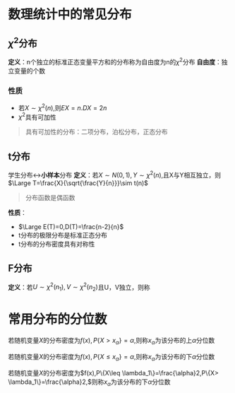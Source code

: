 # 数理统计中的常见分布
## $\chi^2$分布
**定义**：n个独立的标准正态变量平方和的分布称为自由度为n的$\chi^2$分布
**自由度**：独立变量的个数
### 性质
+ 若$X\sim \chi^2(n)$,则$EX=n.DX=2n$
+ $\chi^2$具有可加性
> 具有可加性的分布：二项分布，泊松分布，正态分布
## t分布
学生分布$\longleftrightarrow$**小样本**分布
**定义**：若$X\sim N(0,1),Y\sim \chi ^ 2(n),$且X与Y相互独立，则$\Large T=\frac{X}{\sqrt{\frac{Y}{n}}}\sim t(n)$

> 分布函数是偶函数

**性质**：
+ $\Large E(T)=0,D(T)=\frac{n-2}{n}$
+ t分布的极限分布是标准正态分布
+ t分布的分布密度具有对称性
## F分布
**定义**：若$U\sim \chi ^2(n_1),V\sim \chi^2(n_2)$且U，V独立，则称
# 常用分布的分位数
若随机变量$X$的分布密度为$f(x),P\{X>x_{\alpha}\}=\alpha,$则称$x_{\alpha}$为该分布的上$\alpha$分位数

若随机变量$X$的分布密度为$f(x),P\{X\leq x_{\alpha}\}=\alpha,$则称$x_{\alpha}$为该分布的下$\alpha$分位数

若随机变量$X$的分布密度为$f(x),P\{X\leq \lambda_1\}=\frac{\alpha}2,P\{X> \lambda_1\}=\frac{\alpha}2,$则称$x_{\alpha}$为该分布的下$\alpha$分位数